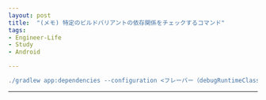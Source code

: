 ```yaml
---
layout: post
title:  "(メモ) 特定のビルドバリアントの依存関係をチェックするコマンド"
tags:
- Engineer-Life
- Study
- Android

---
```


```groovy
./gradlew app:dependencies --configuration <フレーバー（debugRuntimeClasspathとか）>
```

----------
